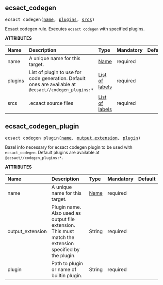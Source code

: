 <!-- Generated with Stardoc: http://skydoc.bazel.build -->




<a id="ecsact_codegen"></a>

## ecsact_codegen

<pre>
ecsact_codegen(<a href="#ecsact_codegen-name">name</a>, <a href="#ecsact_codegen-plugins">plugins</a>, <a href="#ecsact_codegen-srcs">srcs</a>)
</pre>

Ecsact codegen rule. Executes `ecsact codegen` with specified plugins.

**ATTRIBUTES**


| Name  | Description | Type | Mandatory | Default |
| :------------- | :------------- | :------------- | :------------- | :------------- |
| <a id="ecsact_codegen-name"></a>name |  A unique name for this target.   | <a href="https://bazel.build/concepts/labels#target-names">Name</a> | required |  |
| <a id="ecsact_codegen-plugins"></a>plugins |  List of plugin to use for code generation. Default ones are available at <code>@ecsact//codegen_plugins:*</code>   | <a href="https://bazel.build/concepts/labels">List of labels</a> | required |  |
| <a id="ecsact_codegen-srcs"></a>srcs |  .ecsact source files   | <a href="https://bazel.build/concepts/labels">List of labels</a> | required |  |


<a id="ecsact_codegen_plugin"></a>

## ecsact_codegen_plugin

<pre>
ecsact_codegen_plugin(<a href="#ecsact_codegen_plugin-name">name</a>, <a href="#ecsact_codegen_plugin-output_extension">output_extension</a>, <a href="#ecsact_codegen_plugin-plugin">plugin</a>)
</pre>

Bazel info necessary for ecsact codegen plugin to be used with `ecsact_codegen`. Default plugins are available at `@ecsact//codegen_plugins:*`.

**ATTRIBUTES**


| Name  | Description | Type | Mandatory | Default |
| :------------- | :------------- | :------------- | :------------- | :------------- |
| <a id="ecsact_codegen_plugin-name"></a>name |  A unique name for this target.   | <a href="https://bazel.build/concepts/labels#target-names">Name</a> | required |  |
| <a id="ecsact_codegen_plugin-output_extension"></a>output_extension |  Plugin name. Also used as output file extension. This must match the extension specified by the plugin.   | String | required |  |
| <a id="ecsact_codegen_plugin-plugin"></a>plugin |  Path to plugin or name of builtin plugin.   | String | required |  |


